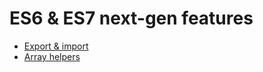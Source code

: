 # ES6 & ES7 next-gen features

- [Export & import](./export-import.md)
- [Array helpers](./array-helpers.md)
